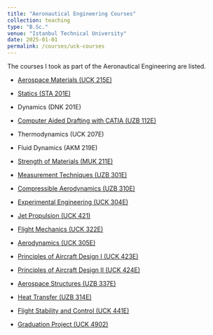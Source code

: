 ```yaml
---
title: "Aeronautical Engineering Courses"
collection: teaching
type: "B.Sc."
venue: "Istanbul Technical University"
date: 2025-01-01
permalink: /courses/uck-courses
---
```

The courses I took as part of the Aeronautical Engineering are listed.


* [Aerospace Materials (UCK 215E)](https://mega.nz/folder/OCxByTqY#-FIthJuIvVNyr2lWwxBPKg)
* [Statics (STA 201E)](https://mega.nz/folder/DTQXjDCC#Qbluhz09UqVHigRax0TWKQ)
* Dynamics (DNK 201E)
* [Computer Aided Drafting with CATIA (UZB 112E)](https://mega.nz/folder/rLZwAQIS#P15kYQHiSj84S2-iiMmMUA)
* Thermodynamics (UCK 207E)
* Fluid Dynamics (AKM 219E)
* [Strength of Materials (MUK 211E)](https://mega.nz/folder/fe52FRBR#R-VXKCq3F-5vAYRyE1tF9g)
* [Measurement Techniques (UZB 301E)](https://mega.nz/folder/CPRWxK4T#kn926u2UAOreN9O2vKndhQ)
* [Compressible Aerodynamics (UZB 310E)](https://mega.nz/folder/uGRA2JRJ#guVnv3qGOga0wLe_-lp_bg)
* [Experimental Engineering (UCK 304E)](https://mega.nz/folder/iP5nzLRa#F0UuFVBgvM2NuURS6enDUw)
* [Jet Propulsion (UCK 421)](https://mega.nz/folder/CHIByLiJ#E8jsnqP0vC9fsUbqsq3ZXQ)
* [Flight Mechanics (UCK 322E)](https://mega.nz/folder/yOo2hD4R#0kPgmhA79XyHKkYGnSCPpw)
* [Aerodynamics (UCK 305E)](https://mega.nz/folder/iTglBQoa#BJlNkyt51lnBqG5jzkQyng)
* [Principles of Aircraft Design I (UCK 423E)](https://mega.nz/folder/XfhBzC6S#lqC2cE9xey1Ha98gkoq1DA)
* [Principles of Aircraft Design II (UCK 424E)](https://mega.nz/folder/zbJGHTwJ#o6-jAKrLa7Dub_u1K_4USg)
* [Aerospace Structures (UZB 337E)](https://mega.nz/folder/PbRhEB4J#bGpwwFwbIwYDRdyYsana5Q)
* [Heat Transfer (UZB 314E)](https://mega.nz/folder/6TRxVaDA#d0tNfgBqaBTuw5JgV7Syww)
* [Flight Stability and Control (UCK 441E)](https://mega.nz/folder/TOo1gShC#YoCSD-nnPtX3_56aS_EiNg)

* [Graduation Project (UCK 4902)](https://mega.nz/folder/fewD0TSK#2T8usnskOnatCjPlYeUp5Q)

